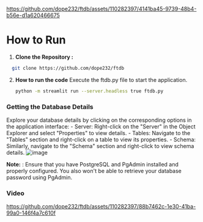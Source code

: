 
https://github.com/dope232/ftdb/assets/110282397/4141ba45-9739-48b4-b56e-d1a620466675
# How to Run

1. **Clone the Repository :**
  
 ```bash
   git clone https://github.com/dope232/ftdb
   ```

2. **How to run the code** 
Execute the ftdb.py file to start the application.

    ```bash
    python -m streamlit run --server.headless true ftdb.py
    ```

### Getting the Database Details 

  Explore your database details by clicking on the corresponding options in the application interface:
           - Server: Right-click on the "Server" in the Object Explorer and select "Properties" to view details.
           - Tables: Navigate to the "Tables" section and right-click on a table to view its properties.
           - Schema: Similarly, navigate to the "Schema" section and right-click to view schema details.
![image](https://github.com/dope232/ftdb/assets/110282397/ab75dcb3-f0a8-462a-8e52-77204abb838b)



 

**Note:** : Ensure that you have PostgreSQL and PgAdmin installed and properly configured. You also  won't be able to retrieve your database password using PgAdmin.         

### Video 

https://github.com/dope232/ftdb/assets/110282397/88b7462c-1e30-41ba-99a0-146f4a7c610f




